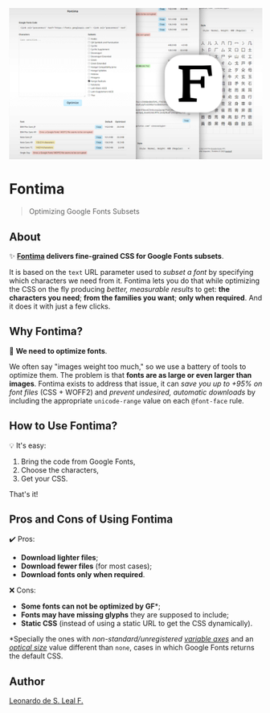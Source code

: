 ![Fontima's cover image.](./assets/cover_1270x760_compressed.png "Fontima's cover image.")

# Fontima

>Optimizing Google Fonts Subsets

## About

✨ **[Fontima](https://fontima.com/) delivers fine-grained CSS for Google Fonts subsets**.

It is based on the `text` URL parameter used to *subset a font* by specifying which characters we need from it. Fontima lets you do that while optimizing the CSS on the fly producing *better, measurable results* to get: **the characters you need**; **from the families you want**; **only when required**. And it does it with just a few clicks.

## Why Fontima?

🎯 **We need to optimize fonts**.

We often say "images weight too much," so we use a battery of tools to optimize them. The problem is that **fonts are as large or even larger than images**. Fontima exists to address that issue, it can *save you up to +95% on font files* (CSS + WOFF2) and *prevent undesired, automatic downloads* by including the appropriate `unicode-range` value on each `@font-face` rule.

## How to Use Fontima?

💡 It's easy:

1. Bring the code from Google Fonts,
1. Choose the characters,
1. Get your CSS.

That's it!

## Pros and Cons of Using Fontima

✔️ Pros:

- **Download lighter files**;
- **Download fewer files** (for most cases);
- **Download fonts only when required**.

❌ Cons:

- **Some fonts can not be optimized by GF**\*;
- **Fonts may have missing glyphs** they are supposed to include;
- **Static CSS** (instead of using a static URL to get the CSS dynamically).

\*Specially the ones with *non-standard/unregistered [variable axes](https://fonts.google.com/knowledge/glossary/axis_in_variable_fonts "Axis (in variable fonts)")* and an *[optical size](https://fonts.google.com/knowledge/glossary/optical_size_axis "Optical Size axis (opsz)")* value different than `none`, cases in which Google Fonts returns the default CSS.

## Author

[Leonardo de S. Leal F.](https://github.com/leodeslf "GitHub profile")
